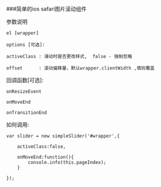 ###简单的ios safari图片滚动组件

参数说明
```
el [wrapper]

options [可选]:

activeClass : 滑动时是否更改样式,  false - 强制忽略

offset      : 滚动偏移量，默认wrapper.clientWidth ,填则覆盖
```
回调函数[可选]:
```
onResizeEvent

onMoveEnd

onTransitionEnd
```

如何调用:
```
var slider = new simpleSlider('#wrapper',{

    activeClass:false,

    onMoveEnd:function(){
        console.info(this.pageIndex);
    }

});
```